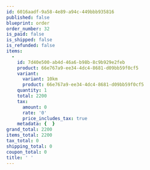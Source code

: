 ```yaml
---
id: 6016aadf-9a58-4e89-a94c-449bbb935816
published: false
blueprint: order
order_number: 32
is_paid: false
is_shipped: false
is_refunded: false
items:
  -
    id: 7d40e500-ab4d-46a6-b98b-8c9b929e2feb
    product: 66e767a9-ee34-4dc4-8681-d09bb59f0cf5
    variant:
      variant: 10km
      product: 66e767a9-ee34-4dc4-8681-d09bb59f0cf5
    quantity: 1
    total: 2200
    tax:
      amount: 0
      rate: '0'
      price_includes_tax: true
    metadata: {  }
grand_total: 2200
items_total: 2200
tax_total: 0
shipping_total: 0
coupon_total: 0
title: ' '
---
```

